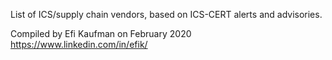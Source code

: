 
List of ICS/supply chain vendors, based on ICS-CERT alerts and advisories.

Compiled by Efi Kaufman on February 2020 https://www.linkedin.com/in/efik/
